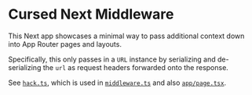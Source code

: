 # Cursed Next Middleware

This Next app showcases a minimal way to pass additional context down into App Router pages and layouts.

Specifically, this only passes in a `URL` instance by serializing and de-serializing the `url` as request headers forwarded onto the response.

See [`hack.ts`](./hack.ts), which is used in [`middleware.ts`](./middleware.ts) and also [`app/page.tsx`](./app/page.tsx).